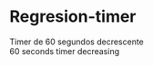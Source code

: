 # Regresion-timer
Timer de 60 segundos decrescente                                                                                                            
60 seconds timer decreasing
